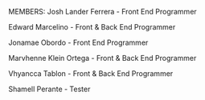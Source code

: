 MEMBERS:
Josh Lander Ferrera - Front End Programmer

Edward Marcelino - Front & Back End Programmer

Jonamae Obordo - Front End Programmer

Marvhenne Klein Ortega - Front & Back End Programmer

Vhyancca Tablon - Front & Back End Programmer

Shamell Perante - Tester
